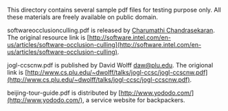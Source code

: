 This directory contains several sample pdf files for testing purpose only. All these materials are freely available on public domain.

softwareocclusionculling.pdf is released by [Charumathi Chandrasekaran](http://software.intel.com/en-us/user/213233). The original resource link is [http://software.intel.com/en-us/articles/software-occlusion-culling](http://software.intel.com/en-us/articles/software-occlusion-culling).

jogl-ccscnw.pdf is published by David Wolff <daw@plu.edu>. The origional link is [http://www.cs.plu.edu/~dwolff/talks/jogl-ccsc/jogl-ccscnw.pdf](http://www.cs.plu.edu/~dwolff/talks/jogl-ccsc/jogl-ccscnw.pdf).

beijing-tour-guide.pdf is distributed by [http://www.yododo.com/](http://www.yododo.com/), a service website for backpackers.